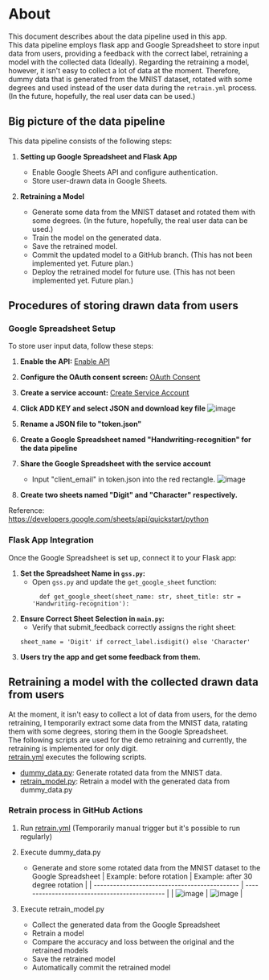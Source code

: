 # About
This document describes about the data pipeline used in this app.  
This data pipeline employs flask app and Google Spreadsheet to store input data from users, providing a feedback with the correct label, retraining a model with the collected data (Ideally).
Regarding the retraining a model, however, it isn't easy to collect a lot of data at the moment. Therefore, dummy data that is generated from the MNIST dataset, rotated with some degrees and used instead of the user data during the `retrain.yml` process.
(In the future, hopefully, the real user data can be used.)

## Big picture of the data pipeline
This data pipeline consists of the following steps:
1. **Setting up Google Spreadsheet and Flask App**  
   - Enable Google Sheets API and configure authentication.
   - Store user-drawn data in Google Sheets.

2. **Retraining a Model**
   - Generate some data from the MNIST dataset and rotated them with some degrees. (In the future, hopefully, the real user data can be used.)
   - Train the model on the generated data.  
   - Save the retrained model.
   - Commit the updated model to a GitHub branch. (This has not been implemented yet. Future plan.)
   - Deploy the retrained model for future use. (This has not been implemented yet. Future plan.)

## Procedures of storing drawn data from users
### Google Spreadsheet Setup
To store user input data, follow these steps:
1. **Enable the API:** [Enable API](https://console.cloud.google.com/flows/enableapi?apiid=sheets.googleapis.com)
2. **Configure the OAuth consent screen:** [OAuth Consent](https://console.cloud.google.com/apis/credentials/consent)
3. **Create a service account:** [Create Service Account](https://console.cloud.google.com/apis/credentials)
4. **Click ADD KEY and select JSON and download key file**
   ![image](https://github.com/user-attachments/assets/2913ccc1-eb46-42b8-8026-3e47e8309d68)

5. **Rename a JSON file to "token.json"**
6. **Create a Google Spreadsheet named "Handwriting-recognition" for the data pipeline**
7. **Share the Google Spreadsheet with the service account**  
   - Input "client_email" in token.json into the red rectangle.
   ![image](https://github.com/user-attachments/assets/0ab60698-2a9d-4a3b-9d01-03987ea11255)


8. **Create two sheets named "Digit" and "Character" respectively.**

Reference:  
https://developers.google.com/sheets/api/quickstart/python

### Flask App Integration
Once the Google Spreadsheet is set up, connect it to your Flask app:
1. **Set the Spreadsheet Name in `gss.py`:**
   - Open `gss.py` and update the `get_google_sheet` function:
     ```
       def get_google_sheet(sheet_name: str, sheet_title: str = 'Handwriting-recognition'):
     ```
2. **Ensure Correct Sheet Selection in `main.py`:**
   - Verify that submit_feedback correctly assigns the right sheet:
	```
	sheet_name = 'Digit' if correct_label.isdigit() else 'Character'
	```
3. **Users try the app and get some feedback from them.** 


## Retraining a model with the collected drawn data from users
At the moment, it isn't easy to collect a lot of data from users, for the demo retraining, I temporarily extract some data from the MNIST data, ratating them with some degrees, storing them in the Google Spreadsheet.  
The following scripts are used for the demo retraining and currently, the retraining is implemented for only digit.  
[retrain.yml](https://github.com/taka-rl/handwriting-digit-character-recognition/blob/main/.github/workflows/retrain.yml) executes the following scripts.  
- [dummy_data.py](https://github.com/taka-rl/handwriting-digit-character-recognition/blob/main/app/dummy_data.py): Generate rotated data from the MNIST data.
- [retrain_model.py](https://github.com/taka-rl/handwriting-digit-character-recognition/blob/main/app/retrain_model.py): Retrain a model with the generated data from dummy_data.py

### Retrain process in GitHub Actions
1. Run [retrain.yml](https://github.com/taka-rl/handwriting-digit-character-recognition/blob/main/.github/workflows/retrain.yml) (Temporarily manual trigger but it's possible to run regularly)  
2. Execute dummy_data.py  
   - Generate and store some rotated data from the MNIST dataset to the Google Spreadsheet
     | Example: before rotation                      | Example: after 30 degree rotation             |
     | --------------------------------------------- | --------------------------------------------- |
     | ![image](https://github.com/user-attachments/assets/4ebbff16-ff55-4043-9c2d-bc5995a39082) | ![image](https://github.com/user-attachments/assets/881418a6-abfe-4f07-954b-b86ea5973341) |

3. Execute retrain_model.py
   - Collect the generated data from the Google Spreadsheet
   - Retrain a model
   - Compare the accuracy and loss between the original and the retrained models
   - Save the retrained model
   - Automatically commit the retrained model 
